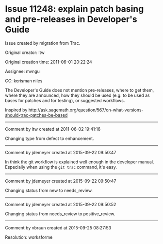 # Issue 11248: explain patch basing and pre-releases in Developer's Guide

Issue created by migration from Trac.

Original creator: ltw

Original creation time: 2011-06-01 20:22:24

Assignee: mvngu

CC:  kcrisman niles

The Developer's Guide does not mention pre-releases, where to get them, where they are announced, how they should be used (e.g. to be used as bases for patches and for testing), or suggested workflows.

Inspired by http://ask.sagemath.org/question/567/on-what-versions-should-trac-patches-be-based


---

Comment by ltw created at 2011-06-02 19:41:16

Changing type from defect to enhancement.


---

Comment by jdemeyer created at 2015-09-22 09:50:47

In think the git workflow is explained well enough in the developer manual. Especially when using the `git trac` command, it's easy.


---

Comment by jdemeyer created at 2015-09-22 09:50:47

Changing status from new to needs_review.


---

Comment by jdemeyer created at 2015-09-22 09:50:52

Changing status from needs_review to positive_review.


---

Comment by vbraun created at 2015-09-25 08:27:53

Resolution: worksforme
